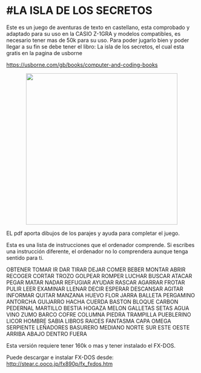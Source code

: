 # #LA ISLA DE LOS SECRETOS

Este es un juego de aventuras de texto en castellano, esta comprobado y adaptado para su uso en la CASIO Z-1GRA y modelos compatibles, es necesario tener mas de 50k para su uso. Para poder jugarlo bien y poder llegar a su fin se debe tener el libro:
La isla de los secretos, el cual esta gratis en la pagina de usborne

https://usborne.com/gb/books/computer-and-coding-books
<p align="center">
<img src="https://github.com/user-attachments/assets/9f8ac0ae-6eec-442a-8cb9-7e3a293b141e" width="400">
</p>
<p align="center">


EL pdf aporta dibujos de los parajes y ayuda para completar el juego.

Esta es una lista de instrucciones que el ordenador comprende. Si escribes una instrucción diferente, el ordenador no lo comprendera aunque tenga sentido para ti.

OBTENER TOMAR IR DAR TIRAR DEJAR COMER BEBER MONTAR ABRIR RECOGER CORTAR TROZO GOLPEAR
ROMPER LUCHAR BUSCAR ATACAR PEGAR MATAR NADAR REFUGIAR AYUDAR RASCAR AGARRAR FROTAR PULIR LEER EXAMINAR LLENAR
DECIR ESPERAR DESCANSAR AGITAR INFORMAR QUITAR MANZANA HUEVO FLOR JARRA BALLETA
PERGAMINO ANTORCHA GUIJARRO HACHA CUERDA BASTON BLOQUE CARBON PEDERNAL MARTILLO BESTIA HOGAZA MELON GALLETAS
SETAS AGUA VINO ZUMO BARCO COFRE COLUMNA PIEDRA TRAMPILLA PUEBLERINO LICOR
HOMBRE SABIA LIBROS RAICES FANTASMA CAPA OMEGA SERPIENTE LEÑADORES BASURERO MEDIANO NORTE SUR ESTE OESTE ARRIBA
ABAJO DENTRO FUERA

Esta versión requiere tener 160k o mas y tener instalado el FX-DOS.

Puede descargar e instalar FX-DOS desde:
http://stear.c.ooco.jp/fx890p/fx_fxdos.htm
